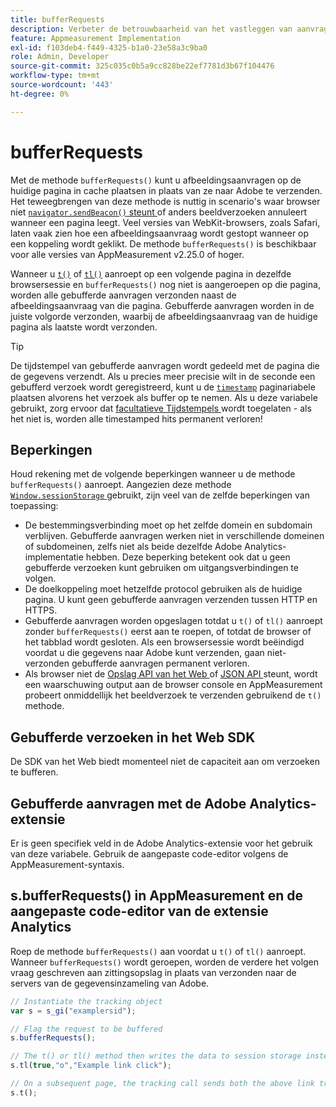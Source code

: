 ```yaml
---
title: bufferRequests
description: Verbeter de betrouwbaarheid van het vastleggen van aanvragen voor het bijhouden van koppelingen voor browsers die de pagina direct verwijderen.
feature: Appmeasurement Implementation
exl-id: f103deb4-f449-4325-b1a0-23e58a3c9ba0
role: Admin, Developer
source-git-commit: 325c035c0b5a9cc828be22ef7781d3b67f104476
workflow-type: tm+mt
source-wordcount: '443'
ht-degree: 0%

---
```


# bufferRequests

Met de methode `bufferRequests()` kunt u afbeeldingsaanvragen op de huidige pagina in cache plaatsen in plaats van ze naar Adobe te verzenden. Het teweegbrengen van deze methode is nuttig in scenario&#39;s waar browser niet [`navigator.sendBeacon()` steunt ](https://developer.mozilla.org/en-US/docs/Web/API/Navigator/sendBeacon) of anders beeldverzoeken annuleert wanneer een pagina leegt. Veel versies van WebKit-browsers, zoals Safari, laten vaak zien hoe een afbeeldingsaanvraag wordt gestopt wanneer op een koppeling wordt geklikt. De methode `bufferRequests()` is beschikbaar voor alle versies van AppMeasurement v2.25.0 of hoger.

Wanneer u [`t()`](t-method.md) of [`tl()`](tl-method.md) aanroept op een volgende pagina in dezelfde browsersessie en `bufferRequests()` nog niet is aangeroepen op die pagina, worden alle gebufferde aanvragen verzonden naast de afbeeldingsaanvraag van die pagina. Gebufferde aanvragen worden in de juiste volgorde verzonden, waarbij de afbeeldingsaanvraag van de huidige pagina als laatste wordt verzonden.

>[!TIP]
>
>De tijdstempel van gebufferde aanvragen wordt gedeeld met de pagina die de gegevens verzendt. Als u precies meer precisie wilt in de seconde een gebufferd verzoek wordt geregistreerd, kunt u de [`timestamp`](../page-vars/timestamp.md) paginariabele plaatsen alvorens het verzoek als buffer op te nemen. Als u deze variabele gebruikt, zorg ervoor dat [ facultatieve Tijdstempels ](/help/admin/tools/manage-rs/edit-settings/general/timestamp-configuration.md) wordt toegelaten - als het niet is, worden alle timestamped hits permanent verloren!

## Beperkingen

Houd rekening met de volgende beperkingen wanneer u de methode `bufferRequests()` aanroept. Aangezien deze methode [`Window.sessionStorage` ](https://developer.mozilla.org/en-US/docs/Web/API/Web_Storage_API) gebruikt, zijn veel van de zelfde beperkingen van toepassing:

* De bestemmingsverbinding moet op het zelfde domein en subdomain verblijven. Gebufferde aanvragen werken niet in verschillende domeinen of subdomeinen, zelfs niet als beide dezelfde Adobe Analytics-implementatie hebben. Deze beperking betekent ook dat u geen gebufferde verzoeken kunt gebruiken om uitgangsverbindingen te volgen.
* De doelkoppeling moet hetzelfde protocol gebruiken als de huidige pagina. U kunt geen gebufferde aanvragen verzenden tussen HTTP en HTTPS.
* Gebufferde aanvragen worden opgeslagen totdat u `t()` of `tl()` aanroept zonder `bufferRequests()` eerst aan te roepen, of totdat de browser of het tabblad wordt gesloten. Als een browsersessie wordt beëindigd voordat u die gegevens naar Adobe kunt verzenden, gaan niet-verzonden gebufferde aanvragen permanent verloren.
* Als browser niet de [ Opslag API van het Web ](https://developer.mozilla.org/en-US/docs/Web/API/Web_Storage_API) of [ JSON API ](https://developer.mozilla.org/en-US/docs/Web/JavaScript/Reference/Global_Objects/JSON) steunt, wordt een waarschuwing output aan de browser console en AppMeasurement probeert onmiddellijk het beeldverzoek te verzenden gebruikend de `t()` methode.

## Gebufferde verzoeken in het Web SDK

De SDK van het Web biedt momenteel niet de capaciteit aan om verzoeken te bufferen.

## Gebufferde aanvragen met de Adobe Analytics-extensie

Er is geen specifiek veld in de Adobe Analytics-extensie voor het gebruik van deze variabele. Gebruik de aangepaste code-editor volgens de AppMeasurement-syntaxis.

## s.bufferRequests() in AppMeasurement en de aangepaste code-editor van de extensie Analytics

Roep de methode `bufferRequests()` aan voordat u `t()` of `tl()` aanroept. Wanneer `bufferRequests()` wordt geroepen, worden de verdere het volgen vraag geschreven aan zittingsopslag in plaats van verzonden naar de servers van de gegevensinzameling van Adobe.

```js
// Instantiate the tracking object
var s = s_gi("examplersid");

// Flag the request to be buffered
s.bufferRequests();

// The t() or tl() method then writes the data to session storage instead of sending it to Adobe
s.tl(true,"o","Example link click");

// On a subsequent page, the tracking call sends both the above link tracking call and the page view call
s.t();
```
